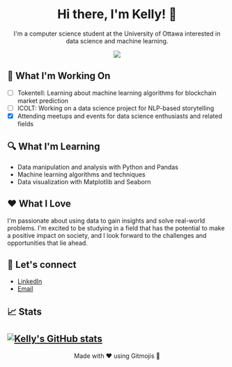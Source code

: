 
<h1 align="center">Hi there, I'm Kelly! 👋 </h1>

<p align="center">
  I'm a computer science student at the University of Ottawa interested in data science and machine learning.
</p>

<p align="center">
  <a href="https://www.linkedin.com/in/[your-linkedin-url]">
    <img src="https://img.shields.io/badge/-LinkedIn-blue?style=flat-square&logo=Linkedin&logoColor=white&link=[linkedin.com/kellygaoCS]">
  </a>
</p>

## 🚀 What I'm Working On

- [ ] Tokentell: Learning about machine learning algorithms for blockchain market prediction
- [ ] ICOLT: Working on a data science project for NLP-based storytelling
- [x] Attending meetups and events for data science enthusiasts and related fields

## 🔍 What I'm Learning

- Data manipulation and analysis with Python and Pandas
- Machine learning algorithms and techniques
- Data visualization with Matplotlib and Seaborn

## ❤️ What I Love

I'm passionate about using data to gain insights and solve real-world problems. I'm excited to be studying in a field that has the potential to make a positive impact on society, and I look forward to the challenges and opportunities that lie ahead.

## 💬 Let's connect

- [LinkedIn](https://www.linkedin.com/in/kellygaoCS/)
- [Email](kellygao@live.ca)

## 📈 Stats

[![Kelly's GitHub stats](https://github-readme-stats.vercel.app/api?username=gao-kelly&count_private=true&show_icons=true&theme=radical)](https://github.com/gao-kelly/github-readme-stats)
---

<p align="center">
  Made with ❤️ using Gitmojis 🚀
</p>
